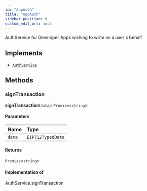 ```yaml
---
id: "AppAuth"
title: "AppAuth"
sidebar_position: 0
custom_edit_url: null
---
```


AuthService for Developer Apps wishing to write on a user's behalf

## Implements

- [`AuthService`](../modules.md#authservice)

## Methods

### signTransaction

**signTransaction**(`data`): `Promise`<`string`\>

#### Parameters

| Name | Type |
| :------ | :------ |
| `data` | `EIP712TypedData` |

#### Returns

`Promise`<`string`\>

#### Implementation of

AuthService.signTransaction
